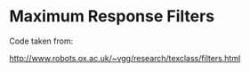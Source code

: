 Maximum Response Filters
========================

Code taken from:

http://www.robots.ox.ac.uk/~vgg/research/texclass/filters.html
